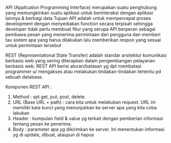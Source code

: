 API (Application Programming Interface) merupakan suatu penghubung yang memungkinkan suatu aplikasi untuk berinteraksi dengan aplikasi lainnya & berbagi data
Tujuan API adalah untuk mempercepat proses development dengan menyediakan function secara terpisah sehingga developer tidak perlu membuat fitur yang serupa
API berperan sebagai pembawa pesan yang menerima permintaan dari pengguna dan memberi tau sistem apa yang harus dilakukan lalu memberikan respon yang sesuai untuk permintaan tersebut

REST (Representational State Transfer) adalah standar arsitektur komunikasi berbasis web yang sering diterapkan dalam pengembangan pelayanan berbasis web. 
REST API berisi aturan/batasan yg dpt membatasi programmer u/ mengakses atau melakukan tindakan-tindakan tertentu pd sebuah database. 

Komponen REST API :
1.	Method : spt get, put, post, delete.
2.	URL (Base URL + path) : cara kita untuk melakukan request. URL ini memiliki kata kunci yang menunjukkan ke server apa yang kita coba lakukan 
3.	Header : kumpulan field & value yg terkait dengan pemberian informasi tentang pesan ke penerima.
4.	Body : parameter apa yg dikirimkan ke server. Ini menentukan informasi yg di update, dibuat, ataupun di hapus
